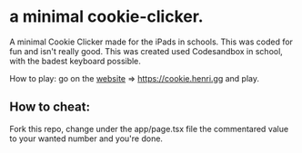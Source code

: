 # a minimal cookie-clicker.
A minimal Cookie Clicker made for the iPads in schools. This was coded for fun and isn't really good. This was created used Codesandbox in school, with the badest keyboard possible. 

How to play: go on the [website](https://cookie.henri.gg) => https://cookie.henri.gg and play.

## How to cheat:
Fork this repo, change under the app/page.tsx file the commentared value to your wanted number and you're done.
